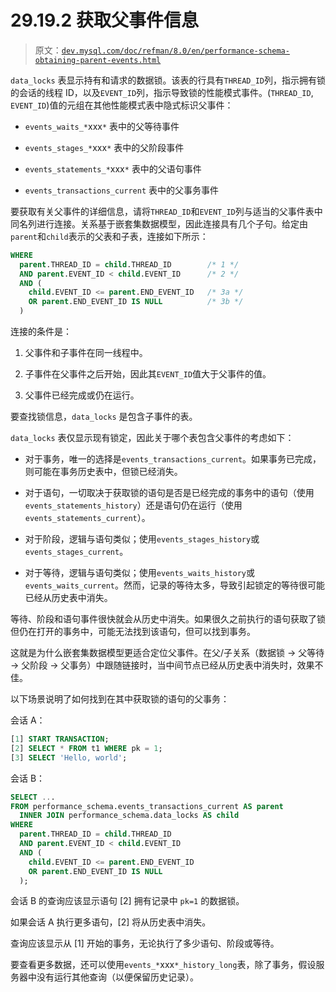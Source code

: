 # 29.19.2 获取父事件信息

> 原文：[`dev.mysql.com/doc/refman/8.0/en/performance-schema-obtaining-parent-events.html`](https://dev.mysql.com/doc/refman/8.0/en/performance-schema-obtaining-parent-events.html)

`data_locks` 表显示持有和请求的数据锁。该表的行具有`THREAD_ID`列，指示拥有锁的会话的线程 ID，以及`EVENT_ID`列，指示导致锁的性能模式事件。(`THREAD_ID`, `EVENT_ID`)值的元组在其他性能模式表中隐式标识父事件：

+   `events_waits_*`xxx`*` 表中的父等待事件

+   `events_stages_*`xxx`*` 表中的父阶段事件

+   `events_statements_*`xxx`*` 表中的父语句事件

+   `events_transactions_current` 表中的父事务事件

要获取有关父事件的详细信息，请将`THREAD_ID`和`EVENT_ID`列与适当的父事件表中同名列进行连接。关系基于嵌套集数据模型，因此连接具有几个子句。给定由`parent`和`child`表示的父表和子表，连接如下所示：

```sql
WHERE
  parent.THREAD_ID = child.THREAD_ID        /* 1 */
  AND parent.EVENT_ID < child.EVENT_ID      /* 2 */
  AND (
    child.EVENT_ID <= parent.END_EVENT_ID   /* 3a */
    OR parent.END_EVENT_ID IS NULL          /* 3b */
  )
```

连接的条件是：

1.  父事件和子事件在同一线程中。

1.  子事件在父事件之后开始，因此其`EVENT_ID`值大于父事件的值。

1.  父事件已经完成或仍在运行。

要查找锁信息，`data_locks` 是包含子事件的表。

`data_locks` 表仅显示现有锁定，因此关于哪个表包含父事件的考虑如下：

+   对于事务，唯一的选择是`events_transactions_current`。如果事务已完成，则可能在事务历史表中，但锁已经消失。

+   对于语句，一切取决于获取锁的语句是否是已经完成的事务中的语句（使用`events_statements_history`）还是语句仍在运行（使用`events_statements_current`）。

+   对于阶段，逻辑与语句类似；使用`events_stages_history`或`events_stages_current`。

+   对于等待，逻辑与语句类似；使用`events_waits_history`或`events_waits_current`。然而，记录的等待太多，导致引起锁定的等待很可能已经从历史表中消失。

等待、阶段和语句事件很快就会从历史中消失。如果很久之前执行的语句获取了锁但仍在打开的事务中，可能无法找到该语句，但可以找到事务。

这就是为什么嵌套集数据模型更适合定位父事件。在父/子关系（数据锁 -> 父等待 -> 父阶段 -> 父事务）中跟随链接时，当中间节点已经从历史表中消失时，效果不佳。

以下场景说明了如何找到在其中获取锁的语句的父事务：

会话 A：

```sql
[1] START TRANSACTION;
[2] SELECT * FROM t1 WHERE pk = 1;
[3] SELECT 'Hello, world';
```

会话 B：

```sql
SELECT ...
FROM performance_schema.events_transactions_current AS parent
  INNER JOIN performance_schema.data_locks AS child
WHERE
  parent.THREAD_ID = child.THREAD_ID
  AND parent.EVENT_ID < child.EVENT_ID
  AND (
    child.EVENT_ID <= parent.END_EVENT_ID
    OR parent.END_EVENT_ID IS NULL
  );
```

会话 B 的查询应该显示语句 [2] 拥有记录中 `pk=1` 的数据锁。

如果会话 A 执行更多语句，[2] 将从历史表中消失。

查询应该显示从 [1] 开始的事务，无论执行了多少语句、阶段或等待。

要查看更多数据，还可以使用`events_*`xxx`*_history_long`表，除了事务，假设服务器中没有运行其他查询（以便保留历史记录）。
